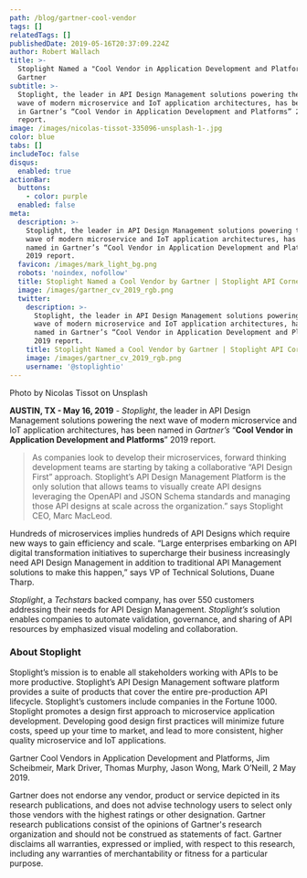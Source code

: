 ```yaml
---
path: /blog/gartner-cool-vendor
tags: []
relatedTags: []
publishedDate: 2019-05-16T20:37:09.224Z
author: Robert Wallach
title: >-
  Stoplight Named a "Cool Vendor in Application Development and Platforms" by
  Gartner
subtitle: >-
  Stoplight, the leader in API Design Management solutions powering the next
  wave of modern microservice and IoT application architectures, has been named
  in Gartner’s “Cool Vendor in Application Development and Platforms” 2019
  report.
image: /images/nicolas-tissot-335096-unsplash-1-.jpg
color: blue
tabs: []
includeToc: false
disqus:
  enabled: true
actionBar:
  buttons:
    - color: purple
  enabled: false
meta:
  description: >-
    Stoplight, the leader in API Design Management solutions powering the next
    wave of modern microservice and IoT application architectures, has been
    named in Gartner’s “Cool Vendor in Application Development and Platforms”
    2019 report.
  favicon: /images/mark_light_bg.png
  robots: 'noindex, nofollow'
  title: Stoplight Named a Cool Vendor by Gartner | Stoplight API Corner
  image: /images/gartner_cv_2019_rgb.png
  twitter:
    description: >-
      Stoplight, the leader in API Design Management solutions powering the next
      wave of modern microservice and IoT application architectures, has been
      named in Gartner’s “Cool Vendor in Application Development and Platforms”
      2019 report.
    title: Stoplight Named a Cool Vendor by Gartner | Stoplight API Corner
    image: /images/gartner_cv_2019_rgb.png
    username: '@stoplightio'
---
```

<p class="text-xs">Photo by Nicolas Tissot on Unsplash</p>



**AUSTIN, TX - May 16, 2019**  - _Stoplight_, the leader in API Design Management solutions powering the next wave of modern microservice and IoT application architectures, has been named in _Gartner’s_ “**Cool Vendor in Application Development and Platforms**” 2019 report.

> As companies look to develop their microservices, forward thinking development teams are starting by taking a collaborative “API Design First” approach. Stoplight’s API Design Management Platform is the only solution that allows teams to visually create API designs leveraging the OpenAPI and JSON Schema standards and managing those API designs at scale across the organization.” says Stoplight CEO, Marc MacLeod. 

Hundreds of microservices implies hundreds of API Designs which require new ways to gain efficiency and scale. “Large enterprises embarking on API digital transformation initiatives to supercharge their business increasingly need API Design Management in addition to traditional API Management solutions to make this happen,” says VP of Technical Solutions, Duane Tharp.

_Stoplight_, a _Techstars_ backed company, has over 550 customers addressing their needs for API Design Management. _Stoplight’s_ solution enables companies to automate validation, governance, and sharing of API resources by emphasized visual modeling and collaboration. 

### About Stoplight

Stoplight’s mission is to enable all stakeholders working with APIs to be more productive. Stoplight’s API Design Management software platform provides a suite of products that cover the entire pre-production API lifecycle. Stoplight’s customers include companies in the Fortune 1000. Stoplight promotes a design first approach to microservice application development. Developing good design first practices will minimize future costs, speed up your time to market, and lead to more consistent, higher quality microservice and IoT applications.

<p class="text-xs">Gartner Cool Vendors in Application Development and Platforms, Jim Scheibmeir, Mark Driver, Thomas Murphy, Jason Wong, Mark O’Neill, 2 May 2019.</p>

<p class="text-xs">Gartner does not endorse any vendor, product or service depicted in its research publications, and does not advise technology users to select only those vendors with the highest ratings or other designation. Gartner research publications consist of the opinions of Gartner's research organization and should not be construed as statements of fact. Gartner disclaims all warranties, expressed or implied, with respect to this research, including any warranties of merchantability or fitness for a particular purpose.</p>
